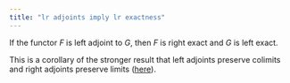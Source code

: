 ```yaml
---
title: "lr adjoints imply lr exactness"
---
```


If the functor $F$ is left adjoint to $G$, then $F$ is right exact and $G$ is left exact.

This is a corollary of the stronger result that left adjoints preserve colimits and right adjoints preserve limits ([here](<notes/ntpy/Theorems/Category theory/adjoints preserve (co)limits.md>)).
